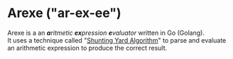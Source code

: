 # Arexe ("ar-ex-ee")
Arexe is a an ***a**ritmetic **ex**pression **e**valuator* written in Go (Golang).  
It uses a technique called "[Shunting Yard Algorithm](https://en.wikipedia.org/wiki/Shunting-yard_algorithm)" to parse and evaluate an arithmetic expression to produce the correct result. 

